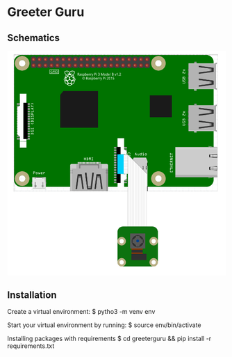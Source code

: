 # Greeter Guru

## Schematics

![Schematics](schematics.png)

## Installation

Create a virtual environment:
$ pytho3 -m venv env

Start your virtual environment by running:
$ source env/bin/activate

Installing packages with requirements
$ cd greeterguru && pip install -r requirements.txt

